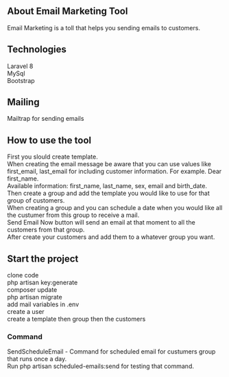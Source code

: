 ## About Email Marketing Tool

Email Marketing is a toll that helps you sending emails to customers.

## Technologies

Laravel 8  
MySql  
Bootstrap  

## Mailing 

Mailtrap for sending emails  


## How to use the tool

First you slould create template.  
When creating the email message be aware that you can use values like first_email, last_email for including customer information. For example. Dear first_name.  
Available information: first_name, last_name, sex, email and birth_date.  
Then create a group and add the template you would like to use for that group of customers.  
When creating a group and you can schedule a date when you would like all the custumer from this group to receive a mail.  
Send Email Now button will send an email at that moment to all the customers from that group.  
After create your customers and add them to a whatever group you want.  

## Start the project

clone code  
php artisan key:generate  
composer update  
php artisan migrate  
add mail variables in .env  
create a user  
create a template then group then the customers  

### Command

SendScheduleEmail - Command for scheduled email for custumers group that runs once a day.  
Run php artisan scheduled-emails:send for testing that command.  


